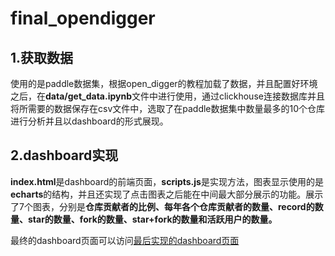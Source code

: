 # final_opendigger

## 1.获取数据

使用的是paddle数据集，根据open_digger的教程加载了数据，并且配置好环境之后，在**data/get_data.ipynb**文件中进行使用，通过clickhouse连接数据库并且将所需要的数据保存在csv文件中，选取了在paddle数据集中数量最多的10个仓库进行分析并且以dashboard的形式展现。

## 2.dashboard实现

**index.html**是dashboard的前端页面，**scripts.js**是实现方法，图表显示使用的是**echarts**的结构，并且还实现了点击图表之后能在中间最大部分展示的功能。展示了7个图表，分别是**仓库贡献者的比例、每年各个仓库贡献者的数量、record的数量、star的数量、fork的数量、star+fork的数量和活跃用户的数量。**

最终的dashboard页面可以访问[最后实现的dashboard页面](https://113.31.125.113)

